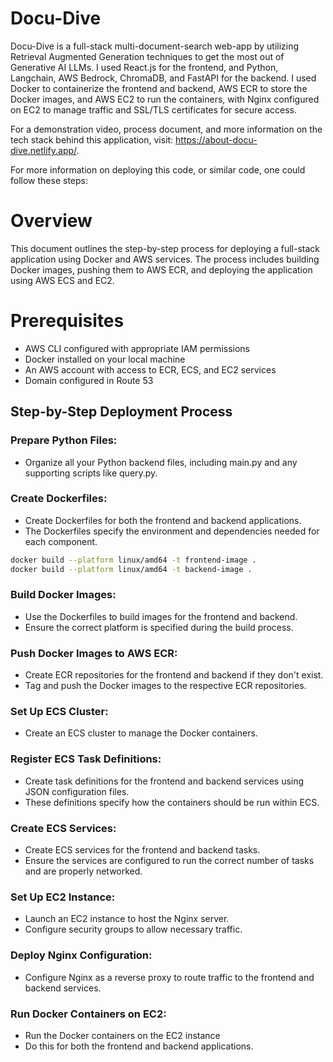 # Docu-Dive
Docu-Dive is a full-stack multi-document-search web-app by utilizing Retrieval Augmented Generation techniques to get the most out of Generative AI LLMs. I used React.js for the frontend, and Python, Langchain, AWS Bedrock, ChromaDB, and FastAPI for the backend. I used Docker to containerize the frontend and backend, AWS ECR to store the Docker images, and AWS EC2 to run the containers, with Nginx configured on EC2 to manage traffic and SSL/TLS certificates for secure access. 

For a demonstration video, process document, and more information on the tech stack behind this application, visit: https://about-docu-dive.netlify.app/.

For more information on deploying this code, or similar code, one could follow these steps:

# Overview
This document outlines the step-by-step process for deploying a full-stack application using Docker and AWS services. The process includes building Docker images, pushing them to AWS ECR, and deploying the application using AWS ECS and EC2.

# Prerequisites
- AWS CLI configured with appropriate IAM permissions
- Docker installed on your local machine
- An AWS account with access to ECR, ECS, and EC2 services
- Domain configured in Route 53

## Step-by-Step Deployment Process
### Prepare Python Files:
- Organize all your Python backend files, including main.py and any supporting scripts like query.py.
### Create Dockerfiles:
- Create Dockerfiles for both the frontend and backend applications.
- The Dockerfiles specify the environment and dependencies needed for each component.
```bash
docker build --platform linux/amd64 -t frontend-image .
docker build --platform linux/amd64 -t backend-image .
```
### Build Docker Images:
- Use the Dockerfiles to build images for the frontend and backend.
- Ensure the correct platform is specified during the build process.
### Push Docker Images to AWS ECR:
- Create ECR repositories for the frontend and backend if they don't exist.
- Tag and push the Docker images to the respective ECR repositories.
### Set Up ECS Cluster:
- Create an ECS cluster to manage the Docker containers.
### Register ECS Task Definitions:
- Create task definitions for the frontend and backend services using JSON configuration files.
- These definitions specify how the containers should be run within ECS.
### Create ECS Services:
- Create ECS services for the frontend and backend tasks.
- Ensure the services are configured to run the correct number of tasks and are properly networked.
### Set Up EC2 Instance:
- Launch an EC2 instance to host the Nginx server.
- Configure security groups to allow necessary traffic.
### Deploy Nginx Configuration:
- Configure Nginx as a reverse proxy to route traffic to the frontend and backend services.
### Run Docker Containers on EC2:
- Run the Docker containers on the EC2 instance
- Do this for both the frontend and backend applications.
